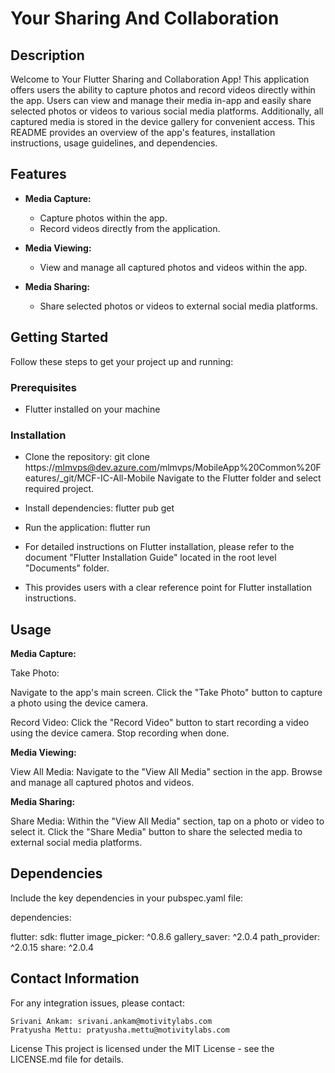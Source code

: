 # Your Sharing And Collaboration

## Description

Welcome to Your Flutter Sharing and Collaboration App! This application offers users the ability to capture photos and record videos directly within the app. Users can view and manage their media in-app and easily share selected photos or videos to various social media platforms. Additionally, all captured media is stored in the device gallery for convenient access. This README provides an overview of the app's features, installation instructions, usage guidelines, and dependencies.

## Features

- **Media Capture:**
  - Capture photos within the app.
  - Record videos directly from the application.

- **Media Viewing:**
  - View and manage all captured photos and videos within the app.

- **Media Sharing:**
  - Share selected photos or videos to external social media platforms.


## Getting Started

Follow these steps to get your project up and running:

### Prerequisites

- Flutter installed on your machine

### Installation

- Clone the repository: git clone https://mlmvps@dev.azure.com/mlmvps/MobileApp%20Common%20Features/_git/MCF-IC-All-Mobile
  Navigate to the Flutter folder and select required project.
 
- Install dependencies: flutter pub get
- Run the application: flutter run
- For detailed instructions on Flutter installation, please refer to the document "Flutter Installation Guide" located in the root level "Documents" folder.

- This provides users with a clear reference point for Flutter installation instructions.

## Usage

**Media Capture:**

Take Photo:

Navigate to the app's main screen.
Click the "Take Photo" button to capture a photo using the device camera.

Record Video:
Click the "Record Video" button to start recording a video using the device camera.
Stop recording when done.

**Media Viewing:**

View All Media:
Navigate to the "View All Media" section in the app.
Browse and manage all captured photos and videos.

**Media Sharing:**

Share Media:
Within the "View All Media" section, tap on a photo or video to select it.
Click the "Share Media" button to share the selected media to external social media platforms.

## Dependencies
Include the key dependencies in your pubspec.yaml file:

dependencies:

  flutter:
    sdk: flutter
  image_picker: ^0.8.6
  gallery_saver: ^2.0.4
  path_provider: ^2.0.15
  share: ^2.0.4

 
## Contact Information
 For any integration issues, please contact:

    Srivani Ankam: srivani.ankam@motivitylabs.com
    Pratyusha Mettu: pratyusha.mettu@motivitylabs.com


License
This project is licensed under the MIT License - see the LICENSE.md file for details.